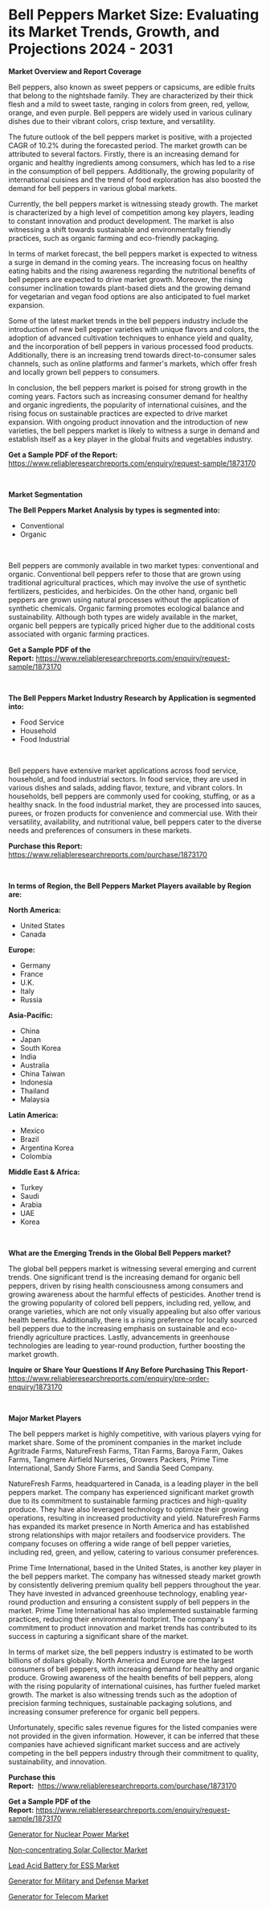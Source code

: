 <p><h1>Bell Peppers Market Size: Evaluating its Market Trends, Growth, and Projections 2024 - 2031</h1></p><p><strong>Market Overview and Report Coverage</strong></p>
<p><p>Bell peppers, also known as sweet peppers or capsicums, are edible fruits that belong to the nightshade family. They are characterized by their thick flesh and a mild to sweet taste, ranging in colors from green, red, yellow, orange, and even purple. Bell peppers are widely used in various culinary dishes due to their vibrant colors, crisp texture, and versatility.</p><p>The future outlook of the bell peppers market is positive, with a projected CAGR of 10.2% during the forecasted period. The market growth can be attributed to several factors. Firstly, there is an increasing demand for organic and healthy ingredients among consumers, which has led to a rise in the consumption of bell peppers. Additionally, the growing popularity of international cuisines and the trend of food exploration has also boosted the demand for bell peppers in various global markets.</p><p>Currently, the bell peppers market is witnessing steady growth. The market is characterized by a high level of competition among key players, leading to constant innovation and product development. The market is also witnessing a shift towards sustainable and environmentally friendly practices, such as organic farming and eco-friendly packaging.</p><p>In terms of market forecast, the bell peppers market is expected to witness a surge in demand in the coming years. The increasing focus on healthy eating habits and the rising awareness regarding the nutritional benefits of bell peppers are expected to drive market growth. Moreover, the rising consumer inclination towards plant-based diets and the growing demand for vegetarian and vegan food options are also anticipated to fuel market expansion.</p><p>Some of the latest market trends in the bell peppers industry include the introduction of new bell pepper varieties with unique flavors and colors, the adoption of advanced cultivation techniques to enhance yield and quality, and the incorporation of bell peppers in various processed food products. Additionally, there is an increasing trend towards direct-to-consumer sales channels, such as online platforms and farmer's markets, which offer fresh and locally grown bell peppers to consumers.</p><p>In conclusion, the bell peppers market is poised for strong growth in the coming years. Factors such as increasing consumer demand for healthy and organic ingredients, the popularity of international cuisines, and the rising focus on sustainable practices are expected to drive market expansion. With ongoing product innovation and the introduction of new varieties, the bell peppers market is likely to witness a surge in demand and establish itself as a key player in the global fruits and vegetables industry.</p></p>
<p><strong>Get a Sample PDF of the Report:</strong> <a href="https://www.reliableresearchreports.com/enquiry/request-sample/1873170">https://www.reliableresearchreports.com/enquiry/request-sample/1873170</a></p>
<p>&nbsp;</p>
<p><strong>Market Segmentation</strong></p>
<p><strong>The Bell Peppers Market Analysis by types is segmented into:</strong></p>
<p><ul><li>Conventional</li><li>Organic</li></ul></p>
<p>&nbsp;</p>
<p><p>Bell peppers are commonly available in two market types: conventional and organic. Conventional bell peppers refer to those that are grown using traditional agricultural practices, which may involve the use of synthetic fertilizers, pesticides, and herbicides. On the other hand, organic bell peppers are grown using natural processes without the application of synthetic chemicals. Organic farming promotes ecological balance and sustainability. Although both types are widely available in the market, organic bell peppers are typically priced higher due to the additional costs associated with organic farming practices.</p></p>
<p><strong>Get a Sample PDF of the Report:</strong>&nbsp;<a href="https://www.reliableresearchreports.com/enquiry/request-sample/1873170">https://www.reliableresearchreports.com/enquiry/request-sample/1873170</a></p>
<p>&nbsp;</p>
<p><strong>The Bell Peppers Market Industry Research by Application is segmented into:</strong></p>
<p><ul><li>Food Service</li><li>Household</li><li>Food Industrial</li></ul></p>
<p>&nbsp;</p>
<p><p>Bell peppers have extensive market applications across food service, household, and food industrial sectors. In food service, they are used in various dishes and salads, adding flavor, texture, and vibrant colors. In households, bell peppers are commonly used for cooking, stuffing, or as a healthy snack. In the food industrial market, they are processed into sauces, purees, or frozen products for convenience and commercial use. With their versatility, availability, and nutritional value, bell peppers cater to the diverse needs and preferences of consumers in these markets.</p></p>
<p><strong>Purchase this Report:</strong>&nbsp; <a href="https://www.reliableresearchreports.com/purchase/1873170">https://www.reliableresearchreports.com/purchase/1873170</a></p>
<p>&nbsp;</p>
<p><strong>In terms of Region, the Bell Peppers Market Players available by Region are:</strong></p>
<p>
    <p> <strong> North America: </strong>
        <ul>
            <li>United States</li>
            <li>Canada</li>
        </ul>
        </p> 
    <p> <strong> Europe: </strong>
        <ul>
            <li>Germany</li>
            <li>France</li>
            <li>U.K.</li>
            <li>Italy</li>
            <li>Russia</li>
        </ul>
        </p> 
    <p> <strong> Asia-Pacific: </strong>
        <ul>
            <li>China</li>
            <li>Japan</li>
            <li>South Korea</li>
            <li>India</li>
            <li>Australia</li>
            <li>China Taiwan</li>
            <li>Indonesia</li>
            <li>Thailand</li>
            <li>Malaysia</li>
        </ul>
        </p> 
    <p> <strong> Latin America: </strong>
        <ul>
            <li>Mexico</li>
            <li>Brazil</li>
            <li>Argentina Korea</li>
            <li>Colombia</li>
        </ul>
        </p> 
    <p> <strong> Middle East & Africa: </strong>
        <ul>
            <li>Turkey</li>
            <li>Saudi</li>
            <li>Arabia</li>
            <li>UAE</li>
            <li>Korea</li>
        </ul>
    </p>
    </p>
<p>&nbsp;</p>
<p><strong>What are the Emerging Trends in the Global Bell Peppers market?</strong></p>
<p><p>The global bell peppers market is witnessing several emerging and current trends. One significant trend is the increasing demand for organic bell peppers, driven by rising health consciousness among consumers and growing awareness about the harmful effects of pesticides. Another trend is the growing popularity of colored bell peppers, including red, yellow, and orange varieties, which are not only visually appealing but also offer various health benefits. Additionally, there is a rising preference for locally sourced bell peppers due to the increasing emphasis on sustainable and eco-friendly agriculture practices. Lastly, advancements in greenhouse technologies are leading to year-round production, further boosting the market growth.</p></p>
<p><strong>Inquire or Share Your Questions If Any Before Purchasing This Report</strong>- <a href="https://www.reliableresearchreports.com/enquiry/pre-order-enquiry/1873170">https://www.reliableresearchreports.com/enquiry/pre-order-enquiry/1873170</a></p>
<p>&nbsp;</p>
<p><strong>Major Market Players</strong></p>
<p><p>The bell peppers market is highly competitive, with various players vying for market share. Some of the prominent companies in the market include Agritrade Farms, NatureFresh Farms, Titan Farms, Baroya Farm, Oakes Farms, Tangmere Airfield Nurseries, Growers Packers, Prime Time International, Sandy Shore Farms, and Sandia Seed Company.</p><p>NatureFresh Farms, headquartered in Canada, is a leading player in the bell peppers market. The company has experienced significant market growth due to its commitment to sustainable farming practices and high-quality produce. They have also leveraged technology to optimize their growing operations, resulting in increased productivity and yield. NatureFresh Farms has expanded its market presence in North America and has established strong relationships with major retailers and foodservice providers. The company focuses on offering a wide range of bell pepper varieties, including red, green, and yellow, catering to various consumer preferences.</p><p>Prime Time International, based in the United States, is another key player in the bell peppers market. The company has witnessed steady market growth by consistently delivering premium quality bell peppers throughout the year. They have invested in advanced greenhouse technology, enabling year-round production and ensuring a consistent supply of bell peppers in the market. Prime Time International has also implemented sustainable farming practices, reducing their environmental footprint. The company's commitment to product innovation and market trends has contributed to its success in capturing a significant share of the market.</p><p>In terms of market size, the bell peppers industry is estimated to be worth billions of dollars globally. North America and Europe are the largest consumers of bell peppers, with increasing demand for healthy and organic produce. Growing awareness of the health benefits of bell peppers, along with the rising popularity of international cuisines, has further fueled market growth. The market is also witnessing trends such as the adoption of precision farming techniques, sustainable packaging solutions, and increasing consumer preference for organic bell peppers.</p><p>Unfortunately, specific sales revenue figures for the listed companies were not provided in the given information. However, it can be inferred that these companies have achieved significant market success and are actively competing in the bell peppers industry through their commitment to quality, sustainability, and innovation.</p></p>
<p><strong>Purchase this Report:</strong>&nbsp;&nbsp;<a href="https://www.reliableresearchreports.com/purchase/1873170">https://www.reliableresearchreports.com/purchase/1873170</a></p>
<p></p>
<p><strong>Get a Sample PDF of the Report:</strong>&nbsp;<a href="https://www.reliableresearchreports.com/enquiry/request-sample/1873170">https://www.reliableresearchreports.com/enquiry/request-sample/1873170</a></p>
<p><p><a href="https://github.com/joannesouthgate/Market-Research-Report-List-1/blob/main/generator-for-nuclear-power-market.md">Generator for Nuclear Power Market</a></p><p><a href="https://github.com/gaydyna/Market-Research-Report-List-2/blob/main/non-concentrating-solar-collector-market.md">Non-concentrating Solar Collector Market</a></p><p><a href="https://github.com/tamvrosiya/Market-Research-Report-List-2/blob/main/lead-acid-battery-for-ess-market.md">Lead Acid Battery for ESS Market</a></p><p><a href="https://github.com/amonskiyk/Market-Research-Report-List-2/blob/main/generator-for-military-and-defense-market.md">Generator for Military and Defense Market</a></p><p><a href="https://github.com/julyju69/Market-Research-Report-List-1/blob/main/generator-for-telecom-market.md">Generator for Telecom Market</a></p></p>